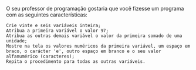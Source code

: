 O seu professor de programação gostaria que você fizesse um programa com as seguintes características:

    Crie vinte e seis variáveis inteira;
    Atribua a primeira variável o valor 97;
    Atribua as outras demais variável o valor da primeira somado de uma unidade;
    Mostre na tela os valores numéricos da primeira variável, um espaço em braco, o carácter 'e', outro espaço em branco e o seu valor alfanumérico (caracteres);
    Repita o procedimento para todas as outras variáveis.

